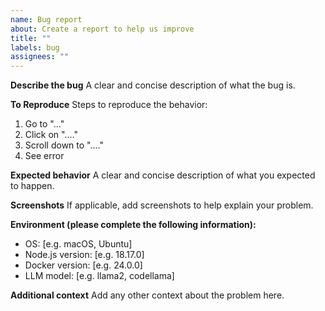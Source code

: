 ```yaml
---
name: Bug report
about: Create a report to help us improve
title: ""
labels: bug
assignees: ""
---
```


**Describe the bug**
A clear and concise description of what the bug is.

**To Reproduce**
Steps to reproduce the behavior:
1. Go to "..."
2. Click on "...."
3. Scroll down to "...."
4. See error

**Expected behavior**
A clear and concise description of what you expected to happen.

**Screenshots**
If applicable, add screenshots to help explain your problem.

**Environment (please complete the following information):**
 - OS: [e.g. macOS, Ubuntu]
 - Node.js version: [e.g. 18.17.0]
 - Docker version: [e.g. 24.0.0]
 - LLM model: [e.g. llama2, codellama]

**Additional context**
Add any other context about the problem here.
